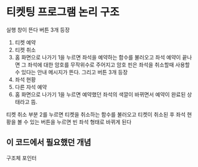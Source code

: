 # 티켓팅 프로그램 논리 구조

실행 창이 뜬다
버튼 3개 등장
1. 티켓 예약
2. 티켓 취소
3. 홈 화면으로 나가기
1을 누르면 좌석을 예약하는 함수를 불러오고 좌석 예약이 끝나면 그 좌석에 대한 암호를 무작위수로 주어지고 암호 핀은 좌석을 취소할때 사용할 수 있다는 안내 메시지가 뜬다.
그리고 버튼 3개 등장
1. 좌석 현황
2. 다른 자석 예약
3. 홈 화면으로 나가기
1을 누르면 예약했던 좌석의 색깔이 바뀌면서 예약이 완료된 상태라고 뜸.

티켓 취소 부분
2를 누르면 티켓을 취소하는 함수를 불러오고 티켓이 취소된 후 좌석 현황을 볼 수 있는 버튼을 누르면 빈 좌석 형태로 바뀌게 된다

## 이 코드에서 필요했던 개념
구조체
포인터
